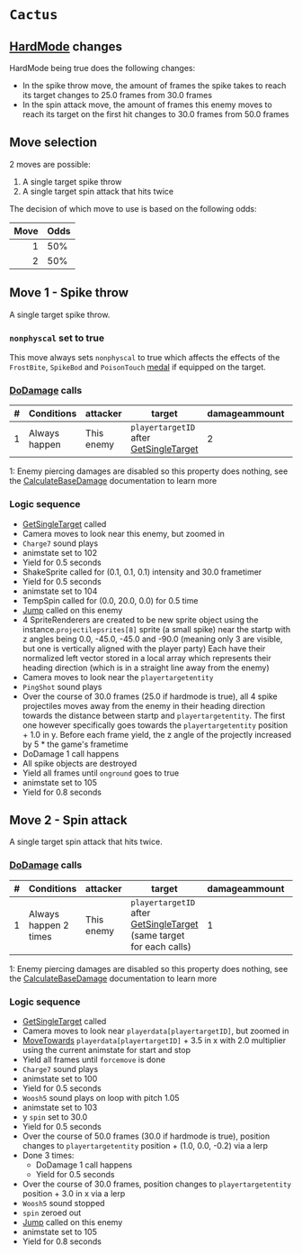# `Cactus`

## [HardMode](../../Damage%20pipeline/HardMode.md) changes
HardMode being true does the following changes:

- In the spike throw move, the amount of frames the spike takes to reach its target changes to 25.0 frames from 30.0 frames
- In the spin attack move, the amount of frames this enemy moves to reach its target on the first hit changes to 30.0 frames from 50.0 frames

## Move selection
2 moves are possible:

1. A single target spike throw
2. A single target spin attack that hits twice

The decision of which move to use is based on the following odds:

|Move|Odds|
|---:|----|
|1|50%|
|2|50%|

## Move 1 - Spike throw
A single target spike throw.

### `nonphyscal` set to true
This move always sets `nonphyscal` to true which affects the effects of the `FrostBite`, `SpikeBod` and `PoisonTouch` [medal](../Enums%20and%20IDs/Medal.md) if equipped on the target.

### [DoDamage](../../Damage%20pipeline/DoDamage.md) calls

|#|Conditions|attacker|target|damageammount|property|overrides|block|
|-:|---|---|---|---|---|---|---|
|1|Always happen|This enemy|`playertargetID` after [GetSingleTarget](../../Actors%20states/Targetting/GetRandomAvaliablePlayer.md#getsingletarget)|2|[Pierce](../../Damage%20pipeline/AttackProperty.md)<sup>1</sup>|null|`commandsuccess`|

1: Enemy piercing damages are disabled so this property does nothing, see the [CalculateBaseDamage](../../Damage%20pipeline/CalculateBaseDamage.md#piercing) documentation to learn more

### Logic sequence

- [GetSingleTarget](../../Actors%20states/Targetting/GetRandomAvaliablePlayer.md#getsingletarget) called
- Camera moves to look near this enemy, but zoomed in
- `Charge7` sound plays
- animstate set to 102
- Yield for 0.5 seconds
- ShakeSprite called for (0.1, 0.1, 0.1) intensity and 30.0 frametimer
- Yield for 0.5 seconds
- animstate set to 104
- TempSpin called for (0.0, 20.0, 0.0) for 0.5 time
- [Jump](../../../Entities/EntityControl/EntityControl%20Methods.md#jump) called on this enemy
- 4 SpriteRenderers are created to be new sprite object using the instance.`projectilepsrites[8]` sprite (a small spike) near the startp with z angles being 0.0, -45.0, -45.0 and -90.0 (meaning only 3 are visible, but one is vertically aligned with the player party) Each have their normalized left vector stored in a local array which represents their heading direction (which is in a straight line away from the enemy)
- Camera moves to look near the `playertargetentity`
- `PingShot` sound plays
- Over the course of 30.0 frames (25.0 if hardmode is true), all 4 spike projectiles moves away from the enemy in their heading direction towards the distance between startp and `playertargetentity`. The first one however specifically goes towards the `playertargetentity` position + 1.0 in y. Before each frame yield, the z angle of the projectly increased by 5 * the game's frametime
- DoDamage 1 call happens
- All spike objects are destroyed
- Yield all frames until `onground` goes to true
- animstate set to 105
- Yield for 0.8 seconds

## Move 2 - Spin attack
A single target spin attack that hits twice.

### [DoDamage](../../Damage%20pipeline/DoDamage.md) calls

|#|Conditions|attacker|target|damageammount|property|overrides|block|
|-:|---|---|---|---|---|---|---|
|1|Always happen 2 times|This enemy|`playertargetID` after [GetSingleTarget](../../Actors%20states/Targetting/GetRandomAvaliablePlayer.md#getsingletarget) (same target for each calls)|1|[Pierce](../../Damage%20pipeline/AttackProperty.md)<sup>1</sup>|null|`commandsuccess`|

1: Enemy piercing damages are disabled so this property does nothing, see the [CalculateBaseDamage](../../Damage%20pipeline/CalculateBaseDamage.md#piercing) documentation to learn more

### Logic sequence

- [GetSingleTarget](../../Actors%20states/Targetting/GetRandomAvaliablePlayer.md#getsingletarget) called
- Camera moves to look near `playerdata[playertargetID]`, but zoomed in
- [MoveTowards](../../../Entities/EntityControl/EntityControl%20Methods.md#movetowards) `playerdata[playertargetID]` + 3.5 in x with 2.0 multiplier using the current animstate for start and stop
- Yield all frames until `forcemove` is done
- `Charge7` sound plays
- animstate set to 100
- Yield for 0.5 seconds
- `Woosh5` sound plays on loop with pitch 1.05
- animstate set to 103
- y `spin` set to 30.0
- Yield for 0.5 seconds
- Over the course of 50.0 frames (30.0 if hardmode is true), position changes to `playertargetentity` position + (1.0, 0.0, -0.2) via a lerp
- Done 3 times:
    - DoDamage 1 call happens
    - Yield for 0.5 seconds
- Over the course of 30.0 frames, position changes to `playertargetentity` position + 3.0 in x via a lerp
- `Woosh5` sound stopped
- `spin` zeroed out
- [Jump](../../../Entities/EntityControl/EntityControl%20Methods.md#jump) called on this enemy
- animstate set to 105
- Yield for 0.8 seconds
